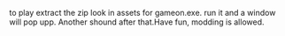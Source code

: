 to play extract the zip look in assets for gameon.exe. run it and a window will pop upp. Another shound after that.Have fun, modding is allowed.
